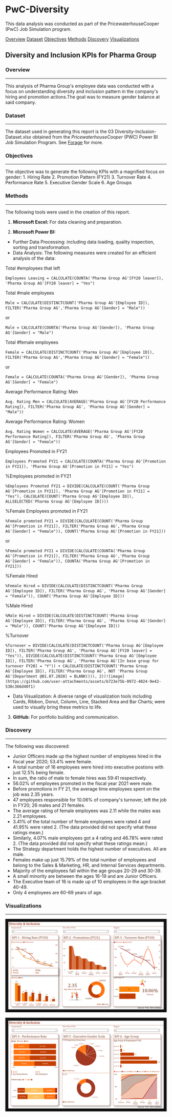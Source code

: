# PwC-Diversity
This data analysis was conducted as part of the PricewaterhouseCooper (PwC) Job Simulation program.

[Overview](#overview)
[Dataset](#dataset)
[Objectives](#objectives)
[Methods](#methods)
[Discovery](#discovery)
[Visualizations](#visualizations)

## Diversity and Inclusion KPIs for Pharma Group 
### Overview
---
This analysis of Pharma Group's employee data was conducted with a focus on understanding diversity and inclusion pattern in the company's hiring and promotion actions.The goal was to measure gender balance at said company.


### Dataset
---
The dataset used in generating this report is the 03 Diversity-Inclusion-Dataset.xlsx obtained from the _PricewaterhouseCooper_ (PWC) Power BI Job Simulation Program. See [Forage](https://www.theforage.com/virtual-experience/a87GpgE6tiku7q3gu/pw-c-switzerland/power-bi-cqxg/introduction) for more.


### Objectives
---
The objective was to generate the following KPIs with a magnified focus on gender:
	1. Hiring Rate
	2. Promotion Pattern (FY21)
	3. Turnover Rate
	4. Performance Rate
	5. Executive Gender Scale
       6. Age Groups

### Methods
---
The following tools were used in the creation of this report.
1. **Microsoft Excel:** For data cleaning and preparation.
       
2. **Microsoft Power BI:**
 * Further Data Processing: including data loading, quality inspection, sorting and transformation.
 * Data Analysis: The following measures were created for an efficient analysis of the data:

  Total #employees that left
  ```DAX
  Employees Leaving = CALCULATE(COUNTA('Pharma Group AG'[FY20 leaver]), 'Pharma Group AG'[FY20 leaver] = "Yes")
  ```

  Total #male employees
  ```DAX
  Male = CALCULATE(DISTINCTCOUNT('Pharma Group AG'[Employee ID]), FILTER('Pharma Group AG','Pharma Group AG'[Gender] = "Male"))
  ```

or

  ```DAX
  Male = CALCULATE(COUNTA('Pharma Group AG'[Gender]), 'Pharma Group AG'[Gender] = "Male")
  ```

  Total #female employees
  ```DAX
  Female = CALCULATE(DISTINCTCOUNT('Pharma Group AG'[Employee ID]), FILTER('Pharma Group AG','Pharma Group AG'[Gender] = "Female"))
  ```

or

  ```DAX
  Female = CALCULATE(COUNTA('Pharma Group AG'[Gender]), 'Pharma Group AG'[Gender] = "Female")
  ```

  Average Performance Rating: Men
  
  ```DAX
  Avg. Rating Men = CALCULATE(AVERAGE('Pharma Group AG'[FY20 Performance Rating]), FILTER('Pharma Group AG', 'Pharma Group AG'[Gender] = "Male"))
  ```

  Average Performance Rating: Women
  
  ```DAX
  Avg. Rating Women = CALCULATE(AVERAGE('Pharma Group AG'[FY20 Performance Rating]), FILTER('Pharma Group AG', 'Pharma Group AG'[Gender] = "Female"))
  ```
  
  Employees Promoted in FY21
  
  ```DAX
  Employees Promoted FY21 = CALCULATE(COUNTA('Pharma Group AG'[Promotion in FY21]), 'Pharma Group AG'[Promotion in FY21] = "Yes")
  ```
  
  %Employees promoted in FY21
  
  ```DAX
  %Employees Promoted FY21 = DIVIDE(CALCULATE(COUNT('Pharma Group AG'[Promotion in FY21]), 'Pharma Group AG'[Promotion in FY21] = "Yes"), CALCULATE(COUNT('Pharma Group AG'[Employee ID]), ALLSELECTED('Pharma Group AG'[Employee ID])))
  ```

  %Female Employees promoted in FY21

  ```DAX
  %Female promoted FY21 = DIVIDE(CALCULATE(COUNT('Pharma Group AG'[Promotion in FY21]), FILTER('Pharma Group AG','Pharma Group AG'[Gender] = "Female")), COUNT('Pharma Group AG'[Promotion in FY21]))
  ```

or
  
  ```DAX
  %Female promoted FY21 = DIVIDE(CALCULATE(COUNTA('Pharma Group AG'[Promotion in FY21]), FILTER('Pharma Group AG','Pharma Group AG'[Gender] = "Female")), COUNTA('Pharma Group AG'[Promotion in FY21]))
  ```

  %Female Hired

  ```DAX
  %Female Hired = DIVIDE(CALCULATE(DISTINCTCOUNT('Pharma Group AG'[Employee ID]), FILTER('Pharma Group AG', 'Pharma Group AG'[Gender] = "Female")), COUNT('Pharma Group AG'[Employee ID]))
  ```

  %Male Hired
  
  ```DAX
  %Male Hired = DIVIDE(CALCULATE(DISTINCTCOUNT('Pharma Group AG'[Employee ID]), FILTER('Pharma Group AG', 'Pharma Group AG'[Gender] = "Male")), COUNT('Pharma Group AG'[Employee ID]))
  ```

  %Turnover
  
  ```DAX
  %Turnover = DIVIDE(CALCULATE(DISTINCTCOUNT('Pharma Group AG'[Employee ID]), FILTER('Pharma Group AG', 'Pharma Group AG'[FY20 leaver] = "Yes")), DIVIDE(CALCULATE(DISTINCTCOUNT('Pharma Group AG'[Employee ID]), FILTER('Pharma Group AG', 'Pharma Group AG'[In base group for turnover FY20] = "Y")) + CALCULATE(DISTINCTCOUNT('Pharma Group AG'[Employee ID]), FILTER('Pharma Group AG', NOT 'Pharma Group AG'[Department @01.07.2020] = BLANK())), 2))![image](https://github.com/user-attachments/assets/b723e75b-0972-4024-9e42-530c366d40f1)
  ```


 * Data Visualization: A diverse range of visualization tools including Cards, Ribbon, Donut, Column, Line, Stacked Area and Bar Charts; were used to visually bring these metrics to life.

3. **GitHub:** For portfolio building and communication.


### Discovery
---
The following was discovered:
 * Junior Officers made up the highest number of employees hired in the fiscal year 2020; 53.4% were female.
 * A total number of 16 employees were hired into executive postions with just 12.5% being female.
 * In sum, the ratio of male to female hires was 59:41 respectively.
 * 56.02% of employees promoted in the fiscal year 2021 were male.
 * Before promotions in FY 21, the average time employees spent on the job was 2.35 years.
 * 47 employees responsible for 10.06% of company's turnover, left the job in FY20; 26 males and 21 females.
 * The average rating of female employees was 2.11 while the males was 2.21 employees.
 * 3.41% of the total number of female employees were rated 4 and 41.95% were rated 2. (The data provided did not specify what these ratings mean.)
 * Similarly, 4.07% male employees got a 4 rating and 46.78% were rated 2. (The data provided did not specify what these ratings mean.)
 * The Strategy department holds the highest number of executives. All are male.
 * Females make up just 15.79% of the total number of employees and belong to the Sales & Marketing, HR, and Internal Services departments.
 * Majority of the employees fall within the age groups 20-29 and 30-39.
 * A small minority are between the ages 16-19 and are Junior Officers.
 * The Executive team of 16 is made up of 10 employees in the age bracket 40-49.
 * Only 4 employees are 60-69 years of age. 


### Visualizations
---
![Viz1](https://github.com/kayeneii/PwC-Diversity/blob/main/PWC_Pharma-Group-AG.png)

![Viz2](https://github.com/kayeneii/PwC-Diversity/blob/main/PWC_Pharma-Group-AG1.png)
